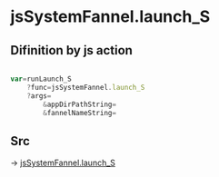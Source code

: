 # jsSystemFannel.launch_S

## Difinition by js action

```js.js

var=runLaunch_S
	?func=jsSystemFannel.launch_S
	?args=
		&appDirPathString=
		&fannelNameString=
```

## Src

-> [jsSystemFannel.launch_S](https://github.com/puutaro/CommandClick/blob/master/app/src/main/java/com/puutaro/commandclick/fragment_lib/terminal_fragment/js_interface/system/JsSystemFannel.kt#L11)


